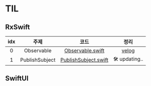 # TIL

## RxSwift
idx|주제|코드|정리|
|:---:|:---:|:---:|:---:|
|0|Observable|[Observable.swift](RxSwift/RxSwiftTIL/0_CreateObservable.playground/Contents.swift)|[velog](https://velog.io/@iammiori/RxSwift-1a)|
|1|PublishSubject|[PublishSubject.swift](RxSwift/RxSwiftTIL/1_Subject.playground/Contents.swift)|🛠  updating..|

## SwiftUI
